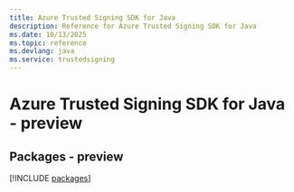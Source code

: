 ```yaml
---
title: Azure Trusted Signing SDK for Java
description: Reference for Azure Trusted Signing SDK for Java
ms.date: 10/13/2025
ms.topic: reference
ms.devlang: java
ms.service: trustedsigning
---
```

# Azure Trusted Signing SDK for Java - preview
## Packages - preview
[!INCLUDE [packages](trusted-signing-index.md)]